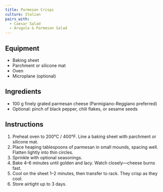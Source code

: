 ```yaml
---
title: Parmesan Crisps
culture: Italian
pairs_with:
  - Caesar Salad
  - Arugula & Parmesan Salad
---
```


## Equipment
- Baking sheet
- Parchment or silicone mat
- Oven
- Microplane (optional)

## Ingredients
- 100 g finely grated parmesan cheese (Parmigiano-Reggiano preferred)
- Optional: pinch of black pepper, chili flakes, or sesame seeds

## Instructions
1. Preheat oven to 200°C / 400°F. Line a baking sheet with parchment or silicone mat.
2. Place heaping tablespoons of parmesan in small mounds, spacing well. Flatten lightly into thin circles.
3. Sprinkle with optional seasonings.
4. Bake 4–6 minutes until golden and lacy. Watch closely—cheese burns fast.
5. Cool on the sheet 1–2 minutes, then transfer to rack. They crisp as they cool.
6. Store airtight up to 3 days.
